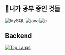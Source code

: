 ## 🌱내가 공부 중인 것들
![MySQL](https://img.shields.io/badge/mysql-%2300f.svg?style=for-the-badge&logo=mysql&logoColor=white) ![java](https://img.shields.io/badge/Java-ED8B00?style=for-the-badge&logo=openjdk&logoColor=white) ![c](https://img.shields.io/badge/Spring-6DB33F?style=for-the-badge&logo=spring&logoColor=white) 

</details>

## Backend
[![Top Langs](https://github-readme-stats.vercel.app/api/top-langs/?username=choyeongju)](https://github.com/anuraghazra/github-readme-stats)

<!--
**choyeongju/choyeongju** is a ✨ _special_ ✨ repository because its `README.md` (this file) appears on your GitHub profile.

Here are some ideas to get you started:

- 🔭 I’m currently working on ...
- 🌱 I’m currently learning ...
- 👯 I’m looking to collaborate on ...
- 🤔 I’m looking for help with ...
- 💬 Ask me about ...
- 📫 How to reach me: ...
- 😄 Pronouns: ...
- ⚡ Fun fact: ...
-->
